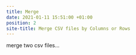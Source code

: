 ```yaml
---
title: Merge
date: 2021-01-11 15:51:00 +01:00
position: 2
site-title: Merge CSV files by Columns or Rows
---
```


merge two csv files...